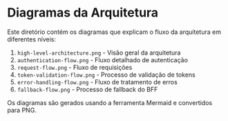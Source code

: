 # Diagramas da Arquitetura

Este diretório contém os diagramas que explicam o fluxo da arquitetura em diferentes níveis:

1. `high-level-architecture.png` - Visão geral da arquitetura
2. `authentication-flow.png` - Fluxo detalhado de autenticação
3. `request-flow.png` - Fluxo de requisições
4. `token-validation-flow.png` - Processo de validação de tokens
5. `error-handling-flow.png` - Fluxo de tratamento de erros
6. `fallback-flow.png` - Processo de fallback do BFF

Os diagramas são gerados usando a ferramenta Mermaid e convertidos para PNG.
